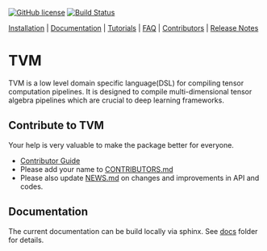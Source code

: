 [![GitHub license](http://dmlc.github.io/img/apache2.svg)](./LICENSE)
[![Build Status](http://mode-gpu.cs.washington.edu:8080/buildStatus/icon?job=dmlc/tvm/master)](http://mode-gpu.cs.washington.edu:8080/job/dmlc/job/tvm/job/master/)

[Installation](docs/how_to/install.md) |
[Documentation](http://docs.tvmlang.org) |
[Tutorials](http://tutorials.tvmlang.org) |
[FAQ](docs/faq.md) |
[Contributors](CONTRIBUTORS.md) |
[Release Notes](NEWS.md)

TVM
===

TVM is a low level domain specific language(DSL) for compiling tensor computation pipelines.
It is designed to compile multi-dimensional tensor algebra pipelines which
are crucial to deep learning frameworks.

Contribute to TVM
-----------------
Your help is very valuable to make the package better for everyone.
- [Contributor Guide](docs/how_to/contribute.md)
- Please add your name to [CONTRIBUTORS.md](CONTRIBUTORS.md)
- Please also update [NEWS.md](NEWS.md) on changes and improvements in API and codes.

## Documentation
The current documentation can be build locally via sphinx. See [docs](docs) folder for details.
